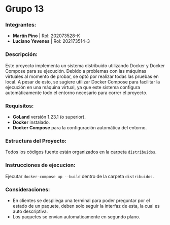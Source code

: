# Grupo 13

### Integrantes:
- **Martín Pino** | Rol: 202073528-K
- **Luciano Yevenes** | Rol: 202173514-3

### Descripción:
Este proyecto implementa un sistema distribuido utilizando Docker y Docker Compose para su ejecución. Debido a problemas con las máquinas virtuales al momento de probar, se optó por realizar todas las pruebas en local. A pesar de esto, se sugiere utilizar Docker Compose para facilitar la ejecución en una máquina virtual, ya que este sistema configura automáticamente todo el entorno necesario para correr el proyecto.

### Requisitos:
- **GoLand** versión 1.23.1 (o superior).
- **Docker** instalado.
- **Docker Compose** para la configuración automática del entorno.

### Estructura del Proyecto:
Todos los códigos fuente están organizados en la carpeta `distribuidos`. 

### Instrucciones de ejecucion:
Ejecutar `docker-compose up --build` dentro de la carpeta `distribuidos`. 

### Consideraciones:
- En clientes se despliega una terminal para poder preguntar por el estado de un paquete, deben solo seguir la interfaz de esta, la cual es auto descriptiva.
- Los paquetes se envian automaticamente en segundo plano.